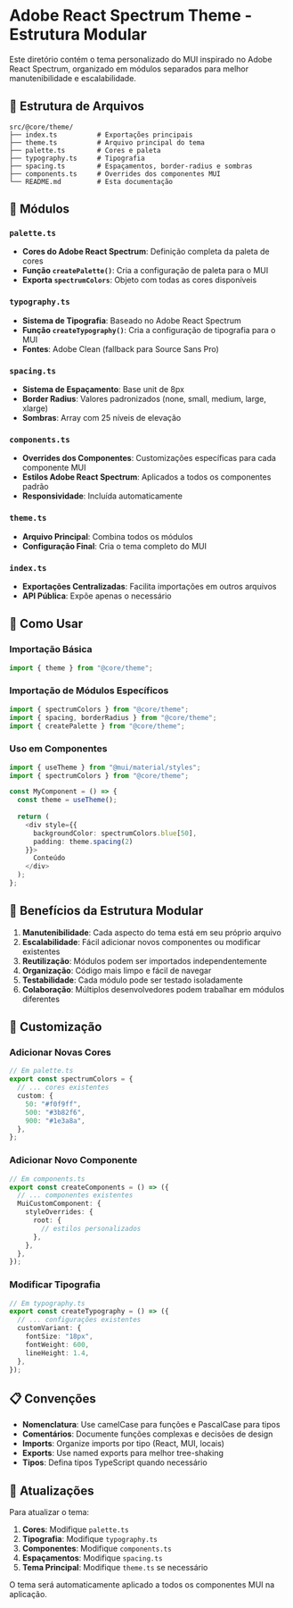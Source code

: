 # Adobe React Spectrum Theme - Estrutura Modular

Este diretório contém o tema personalizado do MUI inspirado no Adobe React Spectrum, organizado em módulos separados para melhor manutenibilidade e escalabilidade.

## 📁 Estrutura de Arquivos

```
src/@core/theme/
├── index.ts          # Exportações principais
├── theme.ts          # Arquivo principal do tema
├── palette.ts        # Cores e paleta
├── typography.ts     # Tipografia
├── spacing.ts        # Espaçamentos, border-radius e sombras
├── components.ts     # Overrides dos componentes MUI
└── README.md         # Esta documentação
```

## 🎨 Módulos

### `palette.ts`
- **Cores do Adobe React Spectrum**: Definição completa da paleta de cores
- **Função `createPalette()`**: Cria a configuração de paleta para o MUI
- **Exporta `spectrumColors`**: Objeto com todas as cores disponíveis

### `typography.ts`
- **Sistema de Tipografia**: Baseado no Adobe React Spectrum
- **Função `createTypography()`**: Cria a configuração de tipografia para o MUI
- **Fontes**: Adobe Clean (fallback para Source Sans Pro)

### `spacing.ts`
- **Sistema de Espaçamento**: Base unit de 8px
- **Border Radius**: Valores padronizados (none, small, medium, large, xlarge)
- **Sombras**: Array com 25 níveis de elevação

### `components.ts`
- **Overrides dos Componentes**: Customizações específicas para cada componente MUI
- **Estilos Adobe React Spectrum**: Aplicados a todos os componentes padrão
- **Responsividade**: Incluída automaticamente

### `theme.ts`
- **Arquivo Principal**: Combina todos os módulos
- **Configuração Final**: Cria o tema completo do MUI

### `index.ts`
- **Exportações Centralizadas**: Facilita importações em outros arquivos
- **API Pública**: Expõe apenas o necessário

## 🚀 Como Usar

### Importação Básica
```typescript
import { theme } from "@core/theme";
```

### Importação de Módulos Específicos
```typescript
import { spectrumColors } from "@core/theme";
import { spacing, borderRadius } from "@core/theme";
import { createPalette } from "@core/theme";
```

### Uso em Componentes
```typescript
import { useTheme } from "@mui/material/styles";
import { spectrumColors } from "@core/theme";

const MyComponent = () => {
  const theme = useTheme();
  
  return (
    <div style={{ 
      backgroundColor: spectrumColors.blue[50],
      padding: theme.spacing(2)
    }}>
      Conteúdo
    </div>
  );
};
```

## 🎯 Benefícios da Estrutura Modular

1. **Manutenibilidade**: Cada aspecto do tema está em seu próprio arquivo
2. **Escalabilidade**: Fácil adicionar novos componentes ou modificar existentes
3. **Reutilização**: Módulos podem ser importados independentemente
4. **Organização**: Código mais limpo e fácil de navegar
5. **Testabilidade**: Cada módulo pode ser testado isoladamente
6. **Colaboração**: Múltiplos desenvolvedores podem trabalhar em módulos diferentes

## 🔧 Customização

### Adicionar Novas Cores
```typescript
// Em palette.ts
export const spectrumColors = {
  // ... cores existentes
  custom: {
    50: "#f0f9ff",
    500: "#3b82f6",
    900: "#1e3a8a",
  },
};
```

### Adicionar Novo Componente
```typescript
// Em components.ts
export const createComponents = () => ({
  // ... componentes existentes
  MuiCustomComponent: {
    styleOverrides: {
      root: {
        // estilos personalizados
      },
    },
  },
});
```

### Modificar Tipografia
```typescript
// Em typography.ts
export const createTypography = () => ({
  // ... configurações existentes
  customVariant: {
    fontSize: "18px",
    fontWeight: 600,
    lineHeight: 1.4,
  },
});
```

## 📋 Convenções

- **Nomenclatura**: Use camelCase para funções e PascalCase para tipos
- **Comentários**: Documente funções complexas e decisões de design
- **Imports**: Organize imports por tipo (React, MUI, locais)
- **Exports**: Use named exports para melhor tree-shaking
- **Tipos**: Defina tipos TypeScript quando necessário

## 🔄 Atualizações

Para atualizar o tema:

1. **Cores**: Modifique `palette.ts`
2. **Tipografia**: Modifique `typography.ts`
3. **Componentes**: Modifique `components.ts`
4. **Espaçamentos**: Modifique `spacing.ts`
5. **Tema Principal**: Modifique `theme.ts` se necessário

O tema será automaticamente aplicado a todos os componentes MUI na aplicação. 